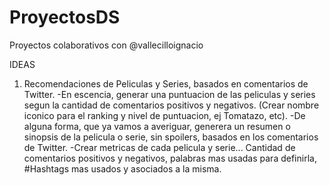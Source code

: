 # ProyectosDS
Proyectos colaborativos con @vallecilloignacio


IDEAS

  1. Recomendaciones de Peliculas y Series, basados en comentarios de Twitter.
    -En escencia, generar una puntuacion de las peliculas y series segun la cantidad de comentarios positivos y negativos. (Crear nombre iconico para el ranking y nivel de puntuacion, ej Tomatazo, etc).
    -De alguna forma, que ya vamos a averiguar, generera un resumen o sinopsis de la pelicula o serie, sin spoilers, basados en los comentarios de Twitter.
    -Crear metricas de cada pelicula y serie... Cantidad de comentarios positivos y negativos, palabras mas usadas para definirla, #Hashtags mas usados y asociados a la misma.
